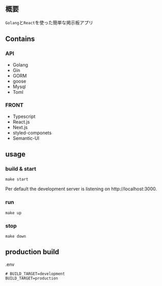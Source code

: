 ## 概要

`Golang`と`React`を使った簡単な掲示板アプリ

## Contains

### API

- Golang
- Gin
- GORM
- goose
- Mysql
- Toml

### FRONT

- Typescript
- React.js
- Next.js
- styled-componets
- Semantic-UI

## usage

### build & start

```
make start
```

Per default the development server is listening on http://localhost:3000.

### run

```
make up
```

### stop

```
make down
```

## production build

.env
```
# BUILD_TARGET=development
BUILD_TARGET=production
```